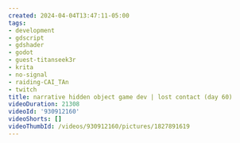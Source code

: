 ```yaml
---
created: 2024-04-04T13:47:11-05:00
tags:
- development
- gdscript
- gdshader
- godot
- guest-titanseek3r
- krita
- no-signal
- raiding-CAI_TAn
- twitch
title: narrative hidden object game dev | lost contact (day 60)
videoDuration: 21308
videoId: '930912160'
videoShorts: []
videoThumbId: /videos/930912160/pictures/1827891619
---
```

